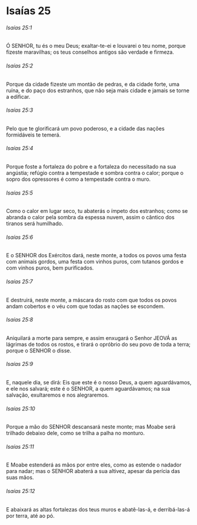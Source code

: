 # Isaías 25

###### Isaías 25:1

Ó SENHOR, tu és o meu Deus; exaltar-te-ei e louvarei o teu nome, porque fizeste maravilhas; os teus conselhos antigos são verdade e firmeza.

###### Isaías 25:2

Porque da cidade fizeste um montão de pedras, e da cidade forte, uma ruína, e do paço dos estranhos, que não seja mais cidade e jamais se torne a edificar.

###### Isaías 25:3

Pelo que te glorificará um povo poderoso, e a cidade das nações formidáveis te temerá.

###### Isaías 25:4

Porque foste a fortaleza do pobre e a fortaleza do necessitado na sua angústia; refúgio contra a tempestade e sombra contra o calor; porque o sopro dos opressores é como a tempestade contra o muro.

###### Isaías 25:5

Como o calor em lugar seco, tu abaterás o ímpeto dos estranhos; como se abranda o calor pela sombra da espessa nuvem, assim o cântico dos tiranos será humilhado.

###### Isaías 25:6

E o SENHOR dos Exércitos dará, neste monte, a todos os povos uma festa com animais gordos, uma festa com vinhos puros, com tutanos gordos e com vinhos puros, bem purificados.

###### Isaías 25:7

E destruirá, neste monte, a máscara do rosto com que todos os povos andam cobertos e o véu com que todas as nações se escondem.

###### Isaías 25:8

Aniquilará a morte para sempre, e assim enxugará o Senhor JEOVÁ as lágrimas de todos os rostos, e tirará o opróbrio do seu povo de toda a terra; porque o SENHOR o disse.

###### Isaías 25:9

E, naquele dia, se dirá: Eis que este é o nosso Deus, a quem aguardávamos, e ele nos salvará; este é o SENHOR, a quem aguardávamos; na sua salvação, exultaremos e nos alegraremos.

###### Isaías 25:10

Porque a mão do SENHOR descansará neste monte; mas Moabe será trilhado debaixo dele, como se trilha a palha no monturo.

###### Isaías 25:11

E Moabe estenderá as mãos por entre eles, como as estende o nadador para nadar; mas o SENHOR abaterá a sua altivez, apesar da perícia das suas mãos.

###### Isaías 25:12

E abaixará as altas fortalezas dos teus muros e abatê-las-á, e derribá-las-á por terra, até ao pó.

